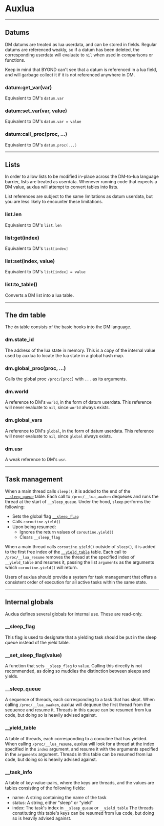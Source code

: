 # Auxlua

---

## Datums

DM datums are treated as lua userdata, and can be stored in fields. Regular datums are referenced weakly, so if a datum has been deleted, the corresponding userdata will evaluate to `nil` when used in comparisons or functions.

Keep in mind that BYOND can't see that a datum is referenced in a lua field, and will garbage collect it if it is not referenced anywhere in DM.

### datum:get_var(var)

Equivalent to DM's `datum.var`

### datum:set_var(var, value)

Equivalent to DM's `datum.var = value`

### datum:call_proc(proc, ...)

Equivalent to DM's `datum.proc(...)`

---

## Lists

In order to allow lists to be modified in-place across the DM-to-lua language barrier, lists are treated as userdata. Whenever running code that expects a DM value, auxlua will attempt to convert tables into lists.

List references are subject to the same limitations as datum userdata, but you are less likely to encounter these limitations.

### list.len

Equivalent to DM's `list.len`

### list:get(index)

Equivalent to DM's `list[index]`

### list:set(index, value)

Equivalent to DM's `list[index] = value`

### list:to_table()

Converts a DM list into a lua table.

---

## The dm table

The `dm` table consists of the basic hooks into the DM language.

### dm.state_id

The address of the lua state in memory. This is a copy of the internal value used by auxlua to locate the lua state in a global hash map.

### dm.global_proc(proc, ...)

Calls the global proc `/proc/[proc]` with `...` as its arguments.

### dm.world

A reference to DM's `world`, in the form of datum userdata. This reference will never evaluate to `nil`, since `world` always exists.

### dm.global_vars

A reference to DM's `global`, in the form of datum userdata. This reference will never evaluate to `nil`, since `global` always exists.

### dm.usr

A weak reference to DM's `usr`.

---

## Task management

When a main thread calls `sleep()`, it is added to the end of the [`__sleep_queue`](#__sleep_queue) table. Each call to `/proc/__lua_awaken` dequeues and runs the thread at the start of `__sleep_queue`. Under the hood, `sleep` performs the following:

- Sets the global flag [`__sleep_flag`](#__sleep_flag)
- Calls `coroutine.yield()`
- Upon being resumed:
  - Ignores the return values of `coroutine.yield()`
  - Clears `__sleep_flag`

When a main thread calls `coroutine.yield()` outside of `sleep()`, it is added to the first free index of the [`__yield_table`](#__yield_table) table. Each call to `/proc/__lua_resume` removes the thread at the specified index of `__yield_table` and resumes it, passing the list `arguments` as the arguments which `coroutine.yield()` will return.

Users of auxlua should provide a system for task management that offers a consistent order of execution for all active tasks within the same state.

---

## Internal globals

Auxlua defines several globals for internal use. These are read-only.

### \_\_sleep_flag

This flag is used to designate that a yielding task should be put in the sleep queue instead of the yield table.

### \_\_set_sleep_flag(value)

A function that sets `__sleep_flag` to `value`. Calling this directly is not recommended, as doing so muddies the distinction between sleeps and yields.

### \_\_sleep_queue

A sequence of threads, each corresponding to a task that has slept. When calling `/proc/__lua_awaken`, auxlua will dequeue the first thread from the sequence and resume it. Threads in this queue can be resumed from lua code, but doing so is heavily advised against.

### \_\_yield_table

A table of threads, each corresponding to a coroutine that has yielded. When calling `/proc/__lua_resume`, auxlua will look for a thread at the index specified in the `index` argument, and resume it with the arguments specified in the `arguments` argument. Threads in this table can be resumed from lua code, but doing so is heavily advised against.

### \_\_task_info

A table of key-value-pairs, where the keys are threads, and the values are tables consisting of the following fields:

- name: A string containing the name of the task
- status: A string, either "sleep" or "yield"
- index: The task's index in `__sleep_queue` or `__yield_table`
  The threads constituting this table's keys can be resumed from lua code, but doing so is heavily advised against.
